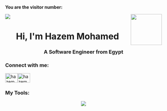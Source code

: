 
**You are the visitor number:**

<p>
  <a href="https://count.getloli.com/"><img src="https://count.getloli.com/get/@:hazem-moh"></a>
  <img src="https://media.giphy.com/media/M9gbBd9nbDrOTu1Mqx/giphy.gif" align="right" width="100"/>
</p>

<h1 align="center">Hi, I'm Hazem Mohamed</h1>
<h3 align="center">A Software Engineer from Egypt</h3>

<h3 align="left">Connect with me:</h3>
<p align="left">
<a href="https://www.linkedin.com/in/hazem-mohamed-7299142b7/" target="_blank"><img align="center" src="https://raw.githubusercontent.com/rahuldkjain/github-profile-readme-generator/master/src/images/icons/Social/linked-in-alt.svg" alt="hazem_m.o" height="30" width="40" /></a><a href="https://www.instagram.com/hazem_m.o/?hl=ar" target="_blank"><img align="center" src="https://raw.githubusercontent.com/rahuldkjain/github-profile-readme-generator/master/src/images/icons/Social/instagram.svg" alt="hazem_m.o" height="30" width="40" /></a>
</p>

<h3>My Tools:</h3>
<p align="center">
  <a href="https://www.linkedin.com/in/hazem-mohamed-7299142b7/" target="_blank">
    <img src="https://skillicons.dev/icons?i=git,github,html,css,js,cpp,vscode,tailwind,react,next" />
  </a>
</p>




